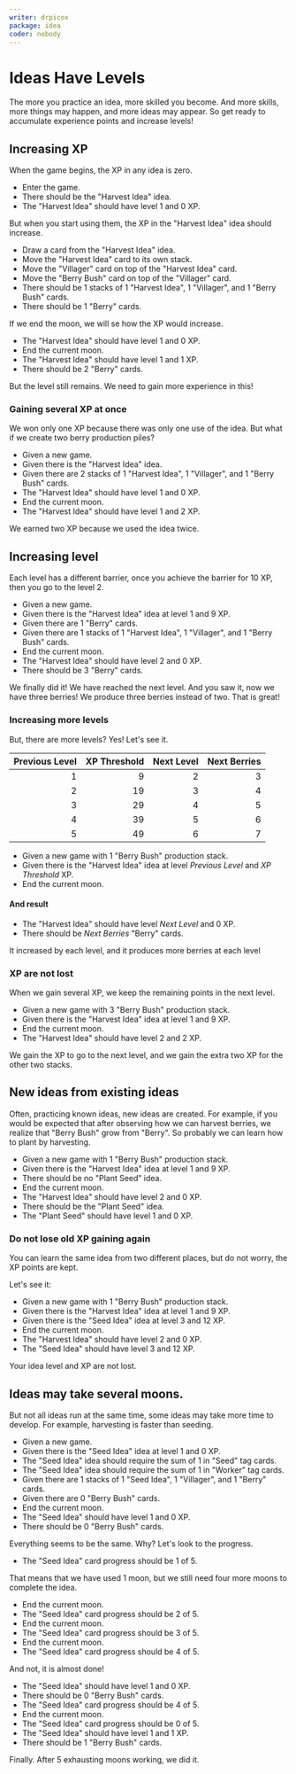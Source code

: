 ```yaml
---
writer: drpicox
package: idea
coder: nobody
---
```

# Ideas Have Levels

The more you practice an idea, more skilled you become.
And more skills, more things may happen, and more ideas may appear.
So get ready to accumulate experience points and increase levels!

## Increasing XP

When the game begins, the XP in any idea is zero.

 * Enter the game.
 * There should be the "Harvest Idea" idea.
 * The "Harvest Idea" should have level 1 and 0 XP.

But when you start using them, the XP in the "Harvest Idea" idea should increase.

 * Draw a card from the "Harvest Idea" idea.
 * Move the "Harvest Idea" card to its own stack.
 * Move the "Villager" card on top of the "Harvest Idea" card.
 * Move the "Berry Bush" card on top of the "Villager" card.
 * There should be 1 stacks of 1 "Harvest Idea", 1 "Villager", and 1 "Berry Bush" cards.
 * There should be 1 "Berry" cards.

If we end the moon, we will se how the XP would increase.

 * The "Harvest Idea" should have level 1 and 0 XP.
 * End the current moon.
 * The "Harvest Idea" should have level 1 and 1 XP.
 * There should be 2 "Berry" cards.

But the level still remains. We need to gain more experience in this!

### Gaining several XP at once

We won only one XP because there was only one use of the idea.
But what if we create two berry production piles?

 * Given a new game.
 * Given there is the "Harvest Idea" idea.
 * Given there are 2 stacks of 1 "Harvest Idea", 1 "Villager", and 1 "Berry Bush" cards.
 * The "Harvest Idea" should have level 1 and 0 XP.
 * End the current moon.
 * The "Harvest Idea" should have level 1 and 2 XP.

We earned two XP because we used the idea twice.

## Increasing level

Each level has a different barrier, once you achieve the
barrier for 10 XP, then you go to the level 2.

 * Given a new game.
 * Given there is the "Harvest Idea" idea at level 1 and 9 XP.
 * Given there are 1 "Berry" cards.
 * Given there are 1 stacks of 1 "Harvest Idea", 1 "Villager", and 1 "Berry Bush" cards.
 * End the current moon.
 * The "Harvest Idea" should have level 2 and 0 XP.
 * There should be 3 "Berry" cards.

We finally did it! We have reached the next level.
And you saw it, now we have three berries!
We produce three berries instead of two. That is great!

### Increasing more levels

But, there are more levels? Yes! 
Let's see it.

| Previous Level | XP Threshold | Next Level | Next Berries |
|---------------:|-------------:|-----------:|-------------:|
|              1 |            9 |          2 |            3 |
|              2 |           19 |          3 |            4 |
|              3 |           29 |          4 |            5 |
|              4 |           39 |          5 |            6 |
|              5 |           49 |          6 |            7 |

 * Given a new game with 1 "Berry Bush" production stack.
 * Given there is the "Harvest Idea" idea at level _Previous Level_ and _XP Threshold_ XP.
 * End the current moon.

#### And result

 * The "Harvest Idea" should have level _Next Level_ and 0 XP.
 * There should be _Next Berries_ "Berry" cards.

It increased by each level, and it produces more berries at each level

### XP are not lost

When we gain several XP, we keep the remaining points in the next level.
 
 * Given a new game with 3 "Berry Bush" production stack.
 * Given there is the "Harvest Idea" idea at level 1 and 9 XP.
 * End the current moon.
 * The "Harvest Idea" should have level 2 and 2 XP.

We gain the XP to go to the next level, and we gain the extra two XP for the other two stacks.

## New ideas from existing ideas

Often, practicing known ideas, new ideas are created.
For example, if you would be expected that after observing how we can harvest berries,
we realize that "Berry Bush" grow from "Berry". 
So probably we can learn how to plant by harvesting.

 * Given a new game with 1 "Berry Bush" production stack.
 * Given there is the "Harvest Idea" idea at level 1 and 9 XP.
 * There should be no "Plant Seed" idea.
 * End the current moon.
 * The "Harvest Idea" should have level 2 and 0 XP.
 * There should be the "Plant Seed" idea.
 * The "Plant Seed" should have level 1 and 0 XP.

### Do not lose old XP gaining again

You can learn the same idea from two different places, but
do not worry, the XP points are kept. 

Let's see it:

 * Given a new game with 1 "Berry Bush" production stack.
 * Given there is the "Harvest Idea" idea at level 1 and 9 XP.
 * Given there is the "Seed Idea" idea at level 3 and 12 XP.
 * End the current moon.
 * The "Harvest Idea" should have level 2 and 0 XP.
 * The "Seed Idea" should have level 3 and 12 XP.

Your idea level and XP are not lost.

## Ideas may take several moons.

But not all ideas run at the same time, some ideas may take more time to develop.
For example, harvesting is faster than seeding.

 * Given a new game.
 * Given there is the "Seed Idea" idea at level 1 and 0 XP.
 * The "Seed Idea" idea should require the sum of 1 in "Seed" tag cards.
 * The "Seed Idea" idea should require the sum of 1 in "Worker" tag cards.
 * Given there are 1 stacks of 1 "Seed Idea", 1 "Villager", and 1 "Berry" cards.
 * Given there are 0 "Berry Bush" cards.
 * End the current moon.
 * The "Seed Idea" should have level 1 and 0 XP.
 * There should be 0 "Berry Bush" cards.

Everything seems to be the same. Why? Let's look to the progress.

 * The "Seed Idea" card progress should be 1 of 5.

That means that we have used 1 moon, but we still need four more moons to complete the idea.

 * End the current moon.
 * The "Seed Idea" card progress should be 2 of 5.
 * End the current moon.
 * The "Seed Idea" card progress should be 3 of 5.
 * End the current moon.
 * The "Seed Idea" card progress should be 4 of 5.

And not, it is almost done!

 * The "Seed Idea" should have level 1 and 0 XP.
 * There should be 0 "Berry Bush" cards.
 * The "Seed Idea" card progress should be 4 of 5.
 * End the current moon.
 * The "Seed Idea" card progress should be 0 of 5.
 * The "Seed Idea" should have level 1 and 1 XP.
 * There should be 1 "Berry Bush" cards.

Finally. After 5 exhausting moons working, we did it.

